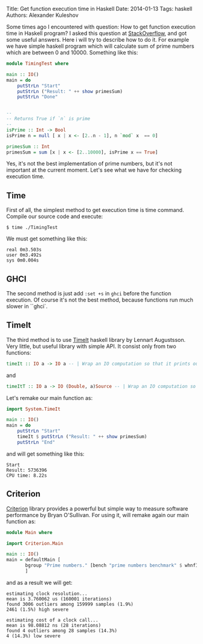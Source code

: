 Title: Get function execution time in Haskell
Date: 2014-01-13
Tags: haskell
Authors:  Alexander Kuleshov

Some times ago I encountered with question: How to get function execution time in Haskell program? I asked this question at [StackOverflow](http://stackoverflow.com/questions/6766450/haskell-function-execution-time), and got some useful answers. Here i will try to describe how to do it. For example we have simple haskell program which will calculate sum of prime numbers which are between 0 and 10000. Something like this:

```haskell
module TimingTest where

main :: IO()
main = do
	putStrLn "Start"
	putStrLn ("Result: " ++ show primesSum)
	putStrLn "Done"


--
-- Returns True if `n` is prime
--
isPrime :: Int -> Bool
isPrime n = null [ x | x <- [2..n - 1], n `mod` x  == 0]

primesSum :: Int
primesSum = sum [x | x <- [2..10000], isPrime x == True]
```

Yes, it's not the best implementation of prime numbers, but it's not important at the current moment. Let's see what we have for checking execution time.

Time
------------------
First of all, the simplest method to get execution time is time command. Compile our source code and execute:

```
$ time ./TimingTest
```

We must get something like this:

```
real 0m3.503s
user 0m3.492s
sys 0m0.004s
```

GHCI
------------------

The second method is just add `:set +s` in `ghci` before the function execution. Of course it's not the best method, because functions run much slower in ``ghci`.

TimeIt
------------------

The third method is to use [TimeIt](http://hackage.haskell.org/package/timeit) haskell library by Lennart Augustsson. Very little, but useful library with simple API. It consist only from two functions:

```haskell
timeIt :: IO a -> IO a -- | Wrap an IO computation so that it prints out the execution time
```

and

```haskell
timeItT :: IO a -> IO (Double, a)Source -- | Wrap an IO computation so that it returns execution time is seconds as well as the real value.
```

Let's remake our main function as:

```haskell
import System.TimeIt

main :: IO()
main = do
 	putStrLn "Start"
	timeIt $ putStrLn ("Result: " ++ show primesSum)
	putStrLn "End"
```

and will get something like this:

```
Start
Result: 5736396
CPU time: 8.22s
```

Criterion
------------------

[Criterion](http://hackage.haskell.org/package/criterion) library provides a powerful but simple way to measure software performance by Bryan O'Sullivan. For using it, will remake again our main function as:

```haskell
module Main where

import Criterion.Main

main :: IO()
main = defaultMain [
       bgroup "Prime numbers." [bench "prime numbers benchmark" $ whnfIO (putStrLn $ show primesSum)]
       ]
```

and as a result we will get:

```
estimating clock resolution...
mean is 3.760062 us (160001 iterations)
found 3006 outliers among 159999 samples (1.9%)
2461 (1.5%) high severe

estimating cost of a clock call...
mean is 98.08812 ns (28 iterations)
found 4 outliers among 28 samples (14.3%)
4 (14.3%) low severe
```
